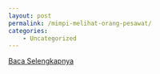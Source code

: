 ```yaml
---
layout: post
permalink: /mimpi-melihat-orang-pesawat/
categories:
    - Uncategorized
---
```


[Baca Selengkapnya](/09)